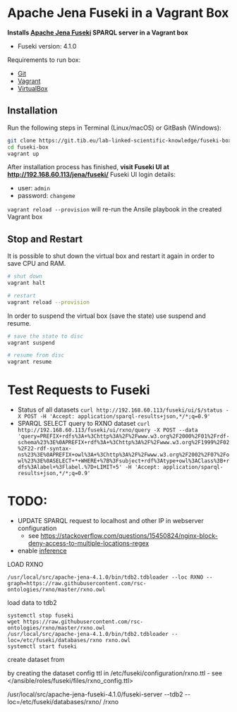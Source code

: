 # Apache Jena Fuseki in a Vagrant Box

**Installs [Apache Jena Fuseki](https://jena.apache.org/documentation/fuseki2/) SPARQL server in a Vagrant box**

* Fuseki version: 4.1.0


Requirements to run box:
* [Git](https://git-scm.com/downloads)
* [Vagrant](https://www.vagrantup.com/downloads.html)
* [VirtualBox](https://www.virtualbox.org/wiki/Downloads)


## Installation

Run the following steps in Terminal (Linux/macOS) or GitBash (Windows):
```bash
git clone https://git.tib.eu/lab-linked-scientific-knowledge/fuseki-box.git
cd fuseki-box
vagrant up
```

After installation process has finished, **visit Fuseki UI at  <http://192.168.60.113/jena/fuseki/>**
Fuseki UI login details:
* user: `admin`
* password: `changeme` 

`vagrant reload --provision` will re-run the Ansile playbook in the created Vagrant box

## Stop and Restart

It is possible to shut down the virtual box and restart it again in order to save CPU and RAM.

```bash
# shut down
vagrant halt

# restart
vagrant reload --provision
```

In order to suspend the virtual box (save the state) use suspend and resume.

```bash
# save the state to disc
vagrant suspend

# resume from disc
vagrant resume
```

# Test Requests to Fuseki
* Status of all datasets `curl http://192.168.60.113/fuseki/ui/$/status -X POST -H 'Accept: application/sparql-results+json,*/*;q=0.9'` 
* SPARQL SELECT query to RXNO dataset `curl http://192.168.60.113/fuseki/ui/rxno/query -X POST --data 'query=PREFIX+rdfs%3A+%3Chttp%3A%2F%2Fwww.w3.org%2F2000%2F01%2Frdf-schema%23%3E%0APREFIX+rdf%3A+%3Chttp%3A%2F%2Fwww.w3.org%2F1999%2F02%2F22-rdf-syntax-ns%23%3E%0APREFIX+owl%3A+%3Chttp%3A%2F%2Fwww.w3.org%2F2002%2F07%2Fowl%23%3E%0ASELECT+*+WHERE+%7B%3Fsubject+rdf%3Atype+owl%3AClass%3B+rdfs%3Alabel+%3Flabel.%7D+LIMIT+5' -H 'Accept: application/sparql-results+json,*/*;q=0.9'`



# TODO:

*  UPDATE SPARQL request to localhost and other IP in webserver configuration
    * see <https://stackoverflow.com/questions/15450824/nginx-block-deny-access-to-multiple-locations-regex>
* enable [inference](https://jena.apache.org/documentation/inference/)  

LOAD RXNO

`/usr/local/src/apache-jena-4.1.0/bin/tdb2.tdbloader --loc RXNO --graph=https://raw.githubusercontent.com/rsc-ontologies/rxno/master/rxno.owl` 


load data to tdb2
```
systemctl stop fuseki
wget https://raw.githubusercontent.com/rsc-ontologies/rxno/master/rxno.owl
/usr/local/src/apache-jena-4.1.0/bin/tdb2.tdbloader --loc=/etc/fuseki/databases/rxno rxno.owl 
systemctl start fuseki
```
create dataset from

by creating the dataset config ttl in /etc/fuseki/configuration/rxno.ttl - see </ansible/roles/fuseki/files/rxno_config.ttl>

/usr/local/src/apache-jena-fuseki-4.1.0/fuseki-server --tdb2 --loc=/etc/fuseki/databases/rxno/ /rxno

